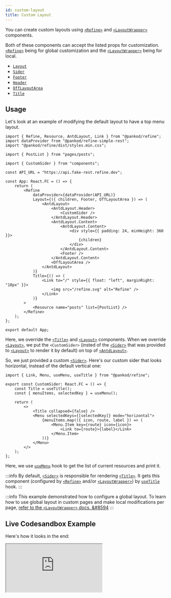 ```yaml
---
id: custom-layout
title: Custom Layout
---
```


You can create custom layouts using [`<Refine>`][Refine] and [`<LayoutWrapper>`][LayoutWrapper] components.

Both of these components can accept the listed props for customization. [`<Refine>`][Refine] being for global customization and the [`<LayoutWrapper>`][LayoutWrapper] being for local.

* [`Layout`][Layout]
* [`Sider`][Sider]
* [`Footer`][Footer]
* [`Header`][Header]
* [`OffLayoutArea`][OffLayoutArea]
* [`Title`][Title]

## Usage

Let's look at an example of modifying the default layout to have a top menu layout.

```tsx title="/src/App.tsx" {6, 14-34}
import { Refine, Resource, AntdLayout, Link } from "@pankod/refine";
import dataProvider from "@pankod/refine-simple-rest";
import "@pankod/refine/dist/styles.min.css";

import { PostList } from "pages/posts";

import { CustomSider } from "components";

const API_URL = "https://api.fake-rest.refine.dev";

const App: React.FC = () => {
    return (
        <Refine
            dataProvider={dataProvider(API_URL)}
            Layout={({ children, Footer, OffLayoutArea }) => (
                <AntdLayout>
                    <AntdLayout.Header>
                        <CustomSider />
                    </AntdLayout.Header>
                    <AntdLayout.Content>
                        <AntdLayout.Content>
                            <div style={{ padding: 24, minHeight: 360 }}>
                                {children}
                            </div>
                        </AntdLayout.Content>
                        <Footer />
                    </AntdLayout.Content>
                    <OffLayoutArea />
                </AntdLayout>
            )}
            Title={() => (
                <Link to="/" style={{ float: "left", marginRight: "10px" }}>
                    <img src="/refine.svg" alt="Refine" />
                </Link>
            )}
        >
            <Resource name="posts" list={PostList} />
        </Refine>
    );
};

export default App;
```

Here, we override the [`<Title>`][Title] and [`<Layout>`][Layout] components. When we override [`<Layout>`][Layout], we put the `<CustomSider>` (insted of the [`<Sider>`][Sider] that was provided to [`<Layout>`][Layout] to render it by default) on top of [`<AntdLayout>`][AntdLayout].

So, we just provided a custom [`<Sider>`][Sider]. Here's our custom sider that looks horizontal, instead of the default vertical one:

```tsx  title="/src/components/sider/index.tsx" {3-4, 8, 10-14}
import { Link, Menu, useMenu, useTitle } from "@pankod/refine";

export const CustomSider: React.FC = () => {
    const Title = useTitle();
    const { menuItems, selectedKey } = useMenu();

    return (
        <>
            <Title collapsed={false} />
            <Menu selectedKeys={[selectedKey]} mode="horizontal">
                {menuItems.map(({ icon, route, label }) => (
                    <Menu.Item key={route} icon={icon}>
                        <Link to={route}>{label}</Link>
                    </Menu.Item>
                ))}
            </Menu>
        </>
    );
};
```

Here, we use [`useMenu`][useMenu] hook to get the list of current resources and print it.

:::info
By default, [`<Sider>`][Sider] is responsible for rendering [`<Title>`][Title]. It gets this component (configured by [`<Refine>`][Refine] and/or [`<LayoutWrapper>`][LayoutWrapper]) by [`useTitle`][useTitle] hook.
:::

:::info
This example demonstrated how to configure a global layout. To learn how to use global layout in custom pages and make local modifications per page, [refer to the `<LayoutWrapper>` docs. &#8594][LayoutWrapper]
:::

## Live Codesandbox Example

Here's how it looks in the end:

<iframe src="https://codesandbox.io/embed/refine-top-menu-layout-example-n1v8x?autoresize=1&fontsize=14&module=%2Fsrc%2FApp.tsx&theme=dark&view=preview"
    style={{width: "100%", height:"80vh", border: "0px", borderRadius: "8px", overflow:"hidden"}}
    title="refine-top-menu-layout-example"
    allow="accelerometer; ambient-light-sensor; camera; encrypted-media; geolocation; gyroscope; hid; microphone; midi; payment; usb; vr; xr-spatial-tracking"
    sandbox="allow-forms allow-modals allow-popups allow-presentation allow-same-origin allow-scripts"
></iframe>

[Refine]: /api-references/components/refine-config.md
[Layout]: /api-references/components/refine-config.md#layout
[Sider]: /api-references/components/refine-config.md#sider
[Footer]: /api-references/components/refine-config.md#footer
[Header]: /api-references/components/refine-config.md#header
[OffLayoutArea]: /api-references/components/refine-config.md#offlayoutarea
[Title]: /api-references/components/refine-config.md#title
[LayoutWrapper]: /api-references/components/layout-wrapper.md
[Custom Page Example]: /guides-and-concepts/custom-pages.md
[Custom Page Example Code]: /examples/customization/topMenuLayout.md
[AntdLayout]: https://ant.design/components/layout/
[useMenu]: /api-references/hooks/resource/useMenu.md
[useTitle]: /api-references/hooks/refine/useTitle.md
